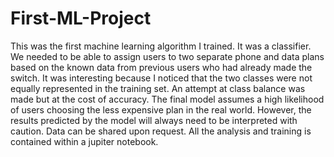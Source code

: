 ﻿# First-ML-Project
 This was the first machine learning algorithm I trained. It was a classifier.
 We needed to be able to assign users to two separate phone and data plans based on the known data from previous users who had already made the switch.
 It was interesting because I noticed that the two classes were not equally represented in the training set. An attempt at class balance was made but at the cost of accuracy. 
 The final model assumes a high likelihood of users choosing the less expensive plan in the real world. However, the results predicted by the model will always need to be interpreted with caution.
 Data can be shared upon request. All the analysis and training is contained within a jupiter notebook.
